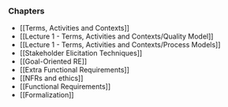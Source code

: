 
### Chapters 

- [[Terms, Activities and Contexts]]
- [[Lecture 1 - Terms, Activities and Contexts/Quality Model]]
- [[Lecture 1 - Terms, Activities and Contexts/Process Models]]
- [[Stakeholder Elicitation Techniques]]
- [[Goal-Oriented RE]] 
- [[Extra Functional Requirements]]
- [[NFRs and ethics]]
- [[Functional Requirements]]
- [[Formalization]] 